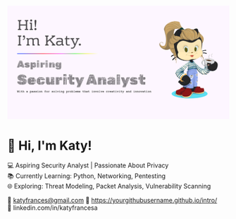 ![Header](bannerGithub.png)

# 👋 Hi, I'm Katy!

💻 Aspiring Security Analyst | Passionate About Privacy  
📚 Currently Learning: Python, Networking, Pentesting  
🌐 Exploring: Threat Modeling, Packet Analysis, Vulnerability Scanning


📧 katyfrances@gmail.com 
🔗 https://yourgithubusername.github.io/intro/  
💼 linkedin.com/in/katyfrancesa

<!---
KatyFrancesA/KatyFrancesA is a ✨ special ✨ repository because its `README.md` (this file) appears on your GitHub profile.
You can click the Preview link to take a look at your changes.
--->
